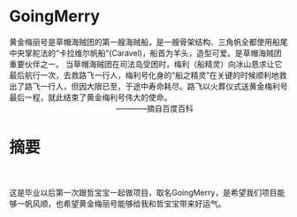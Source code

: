 # GoingMerry
黄金梅丽号是草帽海贼团的第一艘海贼船，是一艘骨架结构、三角帆全都使用船尾中央掌舵法的“卡拉维尔帆船”(Caravel)，船首为羊头，造型可爱。是草帽海贼团重要伙伴之一。 当草帽海贼团在司法岛受困时，梅利（船精灵）向冰山恳求让它最后航行一次，去救路飞一行人，梅利号化身的“船之精灵”在关键的时候顺利地救出了路飞一行人，但因大限已至，于途中寿命耗尽。路飞以火葬仪式送黄金梅利号最后一程，就此结束了黄金梅利号伟大的使命。
                                                                                                       ————摘自百度百科
                                                                                                       
# 摘要                                                                                              
这是毕业以后第一次跟哲宝宝一起做项目，取名GoingMerry，是希望我们项目能够一帆风顺，也希望黄金梅丽号能够给我和哲宝宝带来好运气。
